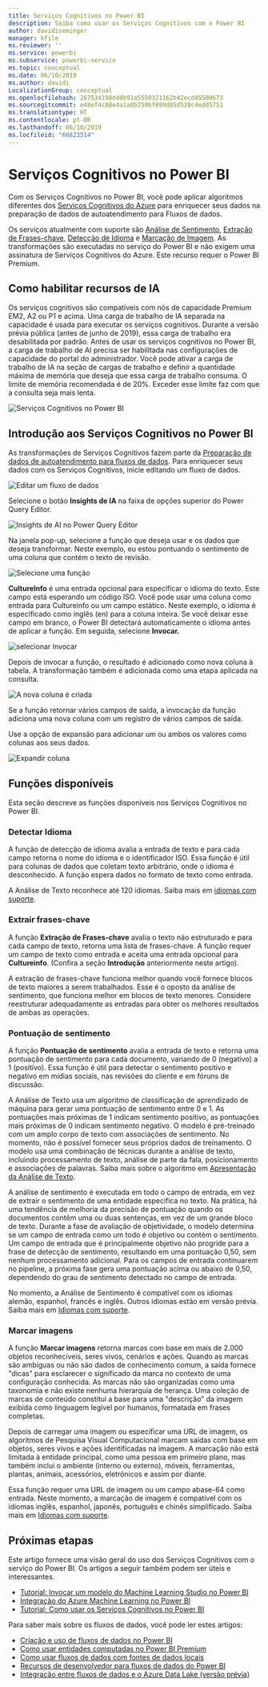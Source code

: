 ```yaml
---
title: Serviços Cognitivos no Power BI
description: Saiba como usar os Serviços Cognitivos com o Power BI
author: davidiseminger
manager: kfile
ms.reviewer: ''
ms.service: powerbi
ms.subservice: powerbi-service
ms.topic: conceptual
ms.date: 06/10/2019
ms.author: davidi
LocalizationGroup: conceptual
ms.openlocfilehash: 267534198d40b91a5550321162b42ecd45500673
ms.sourcegitcommit: e48ef4c88e4a1a0b259bf899d85d520c4edd5751
ms.translationtype: HT
ms.contentlocale: pt-BR
ms.lasthandoff: 06/10/2019
ms.locfileid: "66823514"
---
```

# <a name="cognitive-services-in-power-bi"></a>Serviços Cognitivos no Power BI 

Com os Serviços Cognitivos no Power BI, você pode aplicar algoritmos diferentes dos [Serviços Cognitivos do Azure](https://azure.microsoft.com/services/cognitive-services/) para enriquecer seus dados na preparação de dados de autoatendimento para Fluxos de dados.

Os serviços atualmente com suporte são [Análise de Sentimento](https://docs.microsoft.com/azure/cognitive-services/text-analytics/how-tos/text-analytics-how-to-sentiment-analysis), [Extração de Frases-chave](https://docs.microsoft.com/azure/cognitive-services/text-analytics/how-tos/text-analytics-how-to-keyword-extraction), [Detecção de Idioma](https://docs.microsoft.com/azure/cognitive-services/text-analytics/how-tos/text-analytics-how-to-language-detection) e [Marcação de Imagem](https://docs.microsoft.com/azure/cognitive-services/computer-vision/concept-tagging-images). As transformações são executadas no serviço do Power BI e não exigem uma assinatura de Serviços Cognitivos do Azure. Este recurso requer o Power BI Premium.

## <a name="enabling-ai-features"></a>**Como habilitar recursos de IA**

Os serviços cognitivos são compatíveis com nós de capacidade Premium EM2, A2 ou P1 e acima. Uma carga de trabalho de IA separada na capacidade é usada para executar os serviços cognitivos. Durante a versão prévia pública (antes de junho de 2019), essa carga de trabalho era desabilitada por padrão. Antes de usar os serviços cognitivos no Power BI, a carga de trabalho de AI precisa ser habilitada nas configurações de capacidade do portal do administrador. Você pode ativar a carga de trabalho de IA na seção de cargas de trabalho e definir a quantidade máxima de memória que deseja que essa carga de trabalho consuma. O limite de memória recomendada é de 20%. Exceder esse limite faz com que a consulta seja mais lenta.

![Serviços Cognitivos no Power BI](media/service-cognitive-services/cognitive-services_01.png)

## <a name="getting-started-with-cognitive-services-in-power-bi"></a>**Introdução aos Serviços Cognitivos no Power BI**

As transformações de Serviços Cognitivos fazem parte da [Preparação de dados de autoatendimento para fluxos de dados](https://powerbi.microsoft.com/blog/introducing-power-bi-data-prep-wtih-dataflows/). Para enriquecer seus dados com os Serviços Cognitivos, inicie editando um fluxo de dados.

![Editar um fluxo de dados](media/service-cognitive-services/cognitive-services_02.png)

Selecione o botão **Insights de IA** na faixa de opções superior do Power Query Editor.

![Insights de AI no Power Query Editor](media/service-cognitive-services/cognitive-services_03.png)

Na janela pop-up, selecione a função que deseja usar e os dados que deseja transformar. Neste exemplo, eu estou pontuando o sentimento de uma coluna que contém o texto de revisão.

![Selecione uma função](media/service-cognitive-services/cognitive-services_04.png)

**CultureInfo** é uma entrada opcional para especificar o idioma do texto. Este campo está esperando um código ISO. Você pode usar uma coluna como entrada para Cultureinfo ou um campo estático. Neste exemplo, o idioma é especificado como inglês (en) para a coluna inteira. Se você deixar esse campo em branco, o Power BI detectará automaticamente o idioma antes de aplicar a função. Em seguida, selecione **Invocar.**

![selecionar Invocar](media/service-cognitive-services/cognitive-services_05.png)

Depois de invocar a função, o resultado é adicionado como nova coluna à tabela. A transformação também é adicionada como uma etapa aplicada na consulta.

![A nova coluna é criada](media/service-cognitive-services/cognitive-services_06.png)

Se a função retornar vários campos de saída, a invocação da função adiciona uma nova coluna com um registro de vários campos de saída.

Use a opção de expansão para adicionar um ou ambos os valores como colunas aos seus dados.

![Expandir coluna](media/service-cognitive-services/cognitive-services_07.png)

## <a name="available-functions"></a>**Funções disponíveis**

Esta seção descreve as funções disponíveis nos Serviços Cognitivos no Power BI.

### <a name="detect-language"></a>**Detectar Idioma**

A função de detecção de idioma avalia a entrada de texto e para cada campo retorna o nome do idioma e o identificador ISO. Essa função é útil para colunas de dados que coletam texto arbitrário, onde o idioma é desconhecido. A função espera dados no formato de texto como entrada.

A Análise de Texto reconhece até 120 idiomas. Saiba mais em [idiomas com suporte](https://docs.microsoft.com/azure/cognitive-services/text-analytics/text-analytics-supported-languages).

### <a name="extract-key-phrases"></a>**Extrair frases-chave**

A função **Extração de Frases-chave** avalia o texto não estruturado e para cada campo de texto, retorna uma lista de frases-chave. A função requer um campo de texto como entrada e aceita uma entrada opcional para **Cultureinfo**. (Confira a seção **Introdução** anteriormente neste artigo).

A extração de frases-chave funciona melhor quando você fornece blocos de texto maiores a serem trabalhados. Esse é o oposto da análise de sentimento, que funciona melhor em blocos de texto menores. Considere reestruturar adequadamente as entradas para obter os melhores resultados de ambas as operações.

### <a name="score-sentiment"></a>**Pontuação de sentimento**

A função **Pontuação de sentimento** avalia a entrada de texto e retorna uma pontuação de sentimento para cada documento, variando de 0 (negativo) a 1 (positivo). Essa função é útil para detectar o sentimento positivo e negativo em mídias sociais, nas revisões do cliente e em fóruns de discussão.

A Análise de Texto usa um algoritmo de classificação de aprendizado de máquina para gerar uma pontuação de sentimento entre 0 e 1. As pontuações mais próximas de 1 indicam sentimento positivo, as pontuações mais próximas de 0 indicam sentimento negativo. O modelo é pré-treinado com um amplo corpo de texto com associações de sentimento. No momento, não é possível fornecer seus próprios dados de treinamento. O modelo usa uma combinação de técnicas durante a análise de texto, incluindo processamento de texto, análise de parte da fala, posicionamento e associações de palavras. Saiba mais sobre o algoritmo em [Apresentação da Análise de Texto](https://blogs.technet.microsoft.com/machinelearning/2015/04/08/introducing-text-analytics-in-the-azure-ml-marketplace/).

A análise de sentimento é executada em todo o campo de entrada, em vez de extrair o sentimento de uma entidade específica no texto. Na prática, há uma tendência de melhoria da precisão de pontuação quando os documentos contêm uma ou duas sentenças, em vez de um grande bloco de texto. Durante a fase de avaliação de objetividade, o modelo determina se um campo de entrada como um todo é objetivo ou contém o sentimento. Um campo de entrada que é principalmente objetivo não progride para a frase de detecção de sentimento, resultando em uma pontuação 0,50, sem nenhum processamento adicional. Para os campos de entrada continuarem no pipeline, a próxima fase gera uma pontuação acima ou abaixo de 0,50, dependendo do grau de sentimento detectado no campo de entrada.

No momento, a Análise de Sentimento é compatível com os idiomas alemão, espanhol, francês e inglês. Outros idiomas estão em versão prévia. Saiba mais em [Idiomas com suporte](https://docs.microsoft.com/azure/cognitive-services/text-analytics/text-analytics-supported-languages).

### <a name="tag-images"></a>**Marcar imagens**

A função **Marcar imagens** retorna marcas com base em mais de 2.000 objetos reconhecíveis, seres vivos, cenários e ações. Quando as marcas são ambíguas ou não são dados de conhecimento comum, a saída fornece "dicas" para esclarecer o significado da marca no contexto de uma configuração conhecida. As marcas não são organizadas como uma taxonomia e não existe nenhuma hierarquia de herança. Uma coleção de marcas de conteúdo constitui a base para uma "descrição" da imagem exibida como linguagem legível por humanos, formatada em frases completas.

Depois de carregar uma imagem ou especificar uma URL de imagem, os algoritmos de Pesquisa Visual Computacional marcam saídas com base em objetos, seres vivos e ações identificadas na imagem. A marcação não está limitada à entidade principal, como uma pessoa em primeiro plano, mas também inclui o ambiente (interno ou externo), móveis, ferramentas, plantas, animais, acessórios, eletrônicos e assim por diante.

Essa função requer uma URL de imagem ou um campo abase-64 como entrada. Neste momento, a marcação de imagem é compatível com os idiomas inglês, espanhol, japonês, português e chinês simplificado. Saiba mais em [Idiomas com suporte](https://docs.microsoft.com/rest/api/cognitiveservices/computervision/tagimage/tagimage#uri-parameters).

## <a name="next-steps"></a>Próximas etapas

Este artigo fornece uma visão geral do uso dos Serviços Cognitivos com o serviço do Power BI. Os artigos a seguir também podem ser úteis e interessantes. 

* [Tutorial: Invocar um modelo do Machine Learning Studio no Power BI](service-tutorial-invoke-machine-learning-model.md)
* [Integração do Azure Machine Learning no Power BI](service-machine-learning-integration.md)
* [Tutorial: Como usar os Serviços Cognitivos no Power BI](service-tutorial-use-cognitive-services.md)


Para saber mais sobre os fluxos de dados, você pode ler estes artigos:
* [Criação e uso de fluxos de dados no Power BI](service-dataflows-create-use.md)
* [Como usar entidades computadas no Power BI Premium](service-dataflows-computed-entities-premium.md)
* [Como usar fluxos de dados com fontes de dados locais](service-dataflows-on-premises-gateways.md)
* [Recursos de desenvolvedor para fluxos de dados do Power BI](service-dataflows-developer-resources.md)
* [Integração entre fluxos de dados e o Azure Data Lake (versão prévia)](service-dataflows-azure-data-lake-integration.md)
